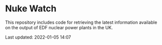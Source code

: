 # Nuke Watch

This repository includes code for retrieving the latest information available on the output of EDF nuclear power plants in the UK.

Last updated: 2022-01-05 14:07